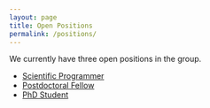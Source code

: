 ```yaml
---
layout: page
title: Open Positions
permalink: /positions/
---
```


We currently have three open positions in the group.

* [Scientific Programmer](/positions/bimsb-programmer-position.pdf)
* [Postdoctoral Fellow](/positions/bimsb-postdoc-position.pdf)
* [PhD Student](/positions/bimsb-phd-position.pdf)

